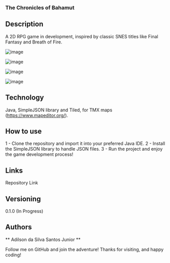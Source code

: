 ### The Chronicles of Bahamut

## Description
A 2D RPG game in development, inspired by classic SNES titles like Final Fantasy and Breath of Fire.

![image](https://github.com/user-attachments/assets/1e295e25-23ae-4a2c-bd9e-8f1e07406f25)

![image](https://github.com/user-attachments/assets/c6b6520c-d084-402c-b957-07165ae95c66)

![image](https://github.com/user-attachments/assets/a1317c1b-908d-4ccf-8775-3dedea28a4eb)

![image](https://github.com/user-attachments/assets/7237513f-39f2-48af-8b0a-d159abc2dbea)


## Technology
Java, SimpleJSON library and Tiled, for TMX maps (https://www.mapeditor.org/).

## How to use
1 - Clone the repository and import it into your preferred Java IDE.
2 - Install the SimpleJSON library to handle JSON files.
3 - Run the project and enjoy the game development process!

## Links
Repository Link

## Versioning
0.1.0 (In Progress)

## Authors
** Adilson da Silva Santos Junior **

Follow me on GitHub and join the adventure!
Thanks for visiting, and happy coding!
